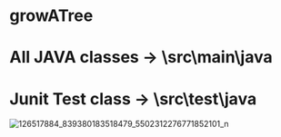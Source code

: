 # growATree

# All JAVA classes -> \src\main\java
# Junit Test class -> \src\test\java

![126517884_839380183518479_5502312276771852101_n](https://user-images.githubusercontent.com/31515870/100332036-7885c580-3003-11eb-96f6-7679771ca4a0.png)
